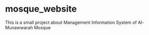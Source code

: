 # mosque_website
This is a small project about Management Information System of Al-Munawwarah Mosque
